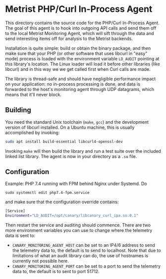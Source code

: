 # Metrist PHP/Curl In-Process Agent

This directory contains the source code for the PHP/Curl In-Process Agent. The goal of
this agent is to hook into outgoing API calls and send them off to the local Metrist
Monitoring Agent, which will sift through the data and send interesting items off
for analysis to the Metrist backends.

Installation is quite simple: build or obtain the binary package, and then make sure
that your PHP (or other software that uses libcurl in "easy" mode) process is loaded
with the environment variable `LD_AUDIT` pointing at this library's location. The
Linux loader will load it before other libraries (like libcurl) and in this way we
we get called first when Curl calls are made.

The library is thread-safe and should have negligible performance impact on your
application: no in-process processing is done, and data is forwarded to the host's
monitoring agent through UDP datagrams, which means that it'll never block.

## Building

You need the standard Unix toolchain (`make`, `gcc`) and the development version of
libcurl installed. On a Ubuntu machine, this is usually accomplished by invoking:

``` sh
sudo apt install build-essential libcurl4-openssl-dev
```

Invoking `make` will then build the library and run a test suite over the included
linked list library. The agent is now in your directory as a `.so` file.

## Configuration

Example: PHP 7.4 running with FPM behind Nginx under Systemd. Do

```
sudo systemctl edit php7.4-fpm.service
```

and make sure that the configuration override contains:

``` sh
[Service]
Environment="LD_AUDIT=/opt/canary/libcanary_curl_ipa.so.0.1"
```

Then restart the service and auditing should commence. There are two more environment
variables you can use to change where the telemetry data is sent to:

* `CANARY_MONITORING_AGENT_HOST` can be set to an IP4/6 address to send the telemetry data to, the default
  is to send to localhost. Note that due to limitations of what an audit library can do, the use of
  hostnames is currently not possible here.
* `CANARY_MONITORING_AGENT_PORT` can be set to a port to send the telemetry data to, the default is to
  sent to port 51712.
  